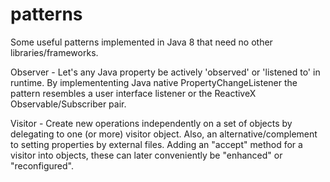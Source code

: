 # patterns

Some useful patterns implemented in Java 8 that need no other libraries/frameworks.

Observer - Let's any Java property be actively 'observed' or 'listened to' in runtime. By implemententing Java native PropertyChangeListener the pattern resembles a user interface listener or the ReactiveX Observable/Subscriber pair.

Visitor - Create new operations independently on a set of objects by delegating to one (or more) visitor object. Also, an alternative/complement to setting properties by external files. Adding an "accept" method for a visitor into objects, these can later conveniently be "enhanced" or "reconfigured". 
